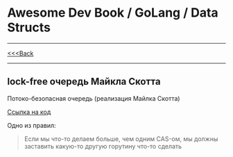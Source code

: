 # Awesome Dev Book / GoLang / Data Structs

***
[<<<Back](awesome-dev-book/book/Язык%20Go/INDEX.md)
***

## lock-free очередь Майкла Скотта 

Потоко-безопасная очередь (реализация Майлка Скотта)

[Ссылка на код](../../../code/go_lang/data_structs/queue_scott/main.go)

Одно из правил: 

> Если мы что-то делаем больше, чем одним CAS-ом, мы должны заставить какую-то другую горутину что-то сделать


